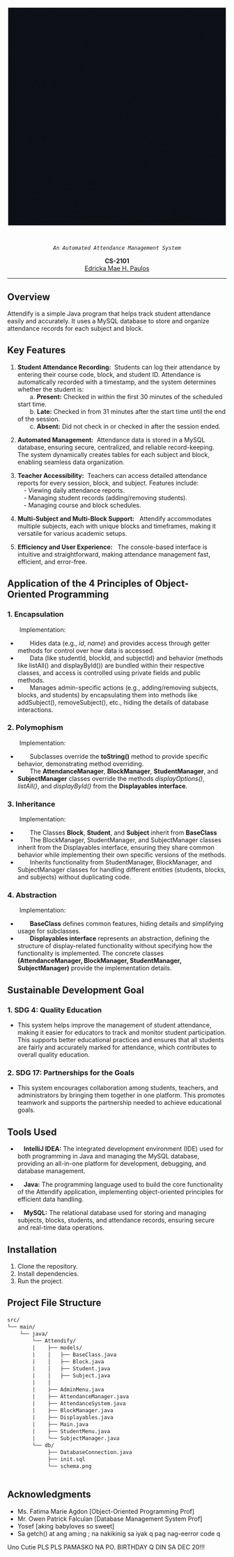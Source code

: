 <p align="center">
  <img src = "https://github.com/EdrickaMaePaulos/Attendify-Smart-Attendance-Tracking-System/blob/main/AttendifyFinalProj/logo.gif"/>
</p>
<p align="center">
    <h1 align="center"></h1>
</p>
<p align="center">
    <em><code>An Automated Attendance Management System</code></em>
</p>
<p align="center">
	<b>CS-2101</b><br>
	<a href="https://github.com/EdrickaMaePaulos">Edricka Mae H. Paulos</a><br>
</p>
<hr>

##  Overview
Attendify is a simple Java program that helps track student attendance easily and accurately. It uses a MySQL database to store and organize attendance records for each subject and block.

##  Key Features
1. **Student Attendance Recording:** &nbsp;Students can log their attendance by entering their course code, block, and student ID. Attendance is automatically recorded with a timestamp, and the system determines whether the student is:<br>
&emsp;&emsp;a. **Present:** Checked in within the first 30 minutes of the scheduled start time.<br>
&emsp;&emsp;b. **Late:** Checked in from 31 minutes after the start time until the end of the session.<br>
&emsp;&emsp;c. **Absent:** Did not check in or checked in after the session ended.<br>

2. **Automated Management:** &nbsp;Attendance data is stored in a MySQL database, ensuring secure, centralized, and reliable record-keeping. The system dynamically creates tables for each subject and block, enabling seamless data organization.<br>

3. **Teacher Accessibility:** &nbsp;Teachers can access detailed attendance reports for every session, block, and subject. Features include:<br>
&emsp;- Viewing daily attendance reports.<br>
&emsp;- Managing student records (adding/removing students).<br>
&emsp;- Managing course and block schedules.<br>
4. **Multi-Subject and Multi-Block Support:** &nbsp; Attendify accommodates multiple subjects, each with unique blocks and timeframes, making it versatile for various academic setups.<br>

5. **Efficiency and User Experience:** &nbsp; The console-based interface is intuitive and straightforward, making attendance management fast, efficient, and error-free.<br>

## Application of the 4 Principles of Object-Oriented Programming
### 1. **Encapsulation**
&emsp;&emsp;Implementation:<br>
- &emsp;&emsp;Hides data (e.g., *id*, *name*) and provides access through getter methods for control over how data is accessed.<br>
- &emsp;&emsp;Data (like studentId, blockId, and subjectId) and behavior (methods like listAll() and displayById()) are bundled within their respective classes, and access is controlled using private fields and public methods.<br>
- &emsp;&emsp;Manages admin-specific actions (e.g., adding/removing subjects, blocks, and students) by encapsulating them into methods like addSubject(), removeSubject(), etc., hiding the details of database interactions.<br>

### 2. **Polymophism**
&emsp;&emsp;Implementation:<br>
- &emsp;&emsp;Subclasses override the **toString()** method to provide specific behavior, demonstrating method overriding.<br>
- &emsp;&emsp;The **AttendanceManager**, **BlockManager**, **StudentManager**, and **SubjectManager** classes override the methods *displayOptions()*, *listAll()*, and *displayById()* from the **Displayables interface**.<br>

### 3. **Inheritance**
&emsp;&emsp;Implementation:<br>
- &emsp;&emsp;The Classes **Block**, **Student**, and **Subject** inherit from **BaseClass**<br>
- &emsp;&emsp;The BlockManager, StudentManager, and SubjectManager classes inherit from the Displayables interface, ensuring they share common behavior while implementing their own specific versions of the methods.<br>
- &emsp;&emsp;Inherits functionality from StudentManager, BlockManager, and SubjectManager classes for handling different entities (students, blocks, and subjects) without duplicating code.<br>

### 4. **Abstraction**
&emsp;&emsp;Implementation:<br>
- &emsp;&emsp;**BaseClass** defines common features, hiding details and simplifying usage for subclasses.<br>
- &emsp;&emsp;**Displayables interface** represents an abstraction, defining the structure of display-related functionality without specifying how the functionality is implemented. The concrete classes **(AttendanceManager, BlockManager, StudentManager, SubjectManager)** provide the implementation details.<br>


## Sustainable Development Goal

### 1. **SDG 4: Quality Education** 
- This system helps improve the management of student attendance, making it easier for educators to track and monitor student participation. This supports better educational practices and ensures that all students are fairly and accurately marked for attendance, which contributes to overall quality education.

### 2. **SDG 17: Partnerships for the Goals** 
- This system encourages collaboration among students, teachers, and administrators by bringing them together in one platform. This promotes teamwork and supports the partnership needed to achieve educational goals.

## Tools Used
- &emsp;**IntelliJ IDEA:** The integrated development environment (IDE) used for both programming in Java and managing the MySQL database, providing an all-in-one platform for development, debugging, and database management.

- &emsp;**Java:** The programming language used to build the core functionality of the Attendify application, implementing object-oriented principles for efficient data handling.

- &emsp;**MySQL:** The relational database used for storing and managing subjects, blocks, students, and attendance records, ensuring secure and real-time data operations.

## Installation
1. Clone the repository.
2. Install dependencies.
3. Run the project.

## Project File Structure 
```
src/                           
└── main/
    └── java/
        └── Attendify/ 
        |    ├── models/  
        |    │   ├── BaseClass.java
        |    │   ├── Block.java
        |    │   ├── Student.java
        |    │   ├── Subject.java
        |    │   
        |    ├── AdminMenu.java 
        |    ├── AttendanceManager.java 
        |    ├── AttendanceSystem.java
        |    ├── BlockManager.java 
        |    ├── Displayables.java
        |    ├── Main.java   
        |    ├── StudentMenu.java
        |    └── SubjectManager.java
        └── db/                  
             ├── DatabaseConnection.java 
             ├── init.sql
             └── schema.png         
 
```


##  Acknowledgments

- Ms. Fatima Marie Agdon [Object-Oriented Programming Prof]
- Mr. Owen Patrick Falculan [Database Management System Prof]
- Yosef [aking babyloves so sweet]
- Sa getch() at ang aming ; na nakikinig sa iyak q pag nag-eerror code q

Uno Cutie PLS PLS PAMASKO NA PO. BIRTHDAY Q DIN SA DEC 20!!!

